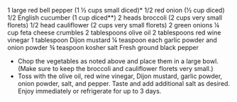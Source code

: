 1 large red bell pepper (1 ½ cups small diced)*
1/2 red onion (½ cup diced)
1/2 English cucumber (1 cup diced**)
2 heads broccoli (2 cups very small florets)
1/2 head cauliflower (2 cups very small florets)
2 green onions
¼ cup feta cheese crumbles
2 tablespoons olive oil
2 tablespoons red wine vinegar
1 tablespoon Dijon mustard
¼ teaspoon each garlic powder and onion powder
¾ teaspoon kosher salt
Fresh ground black pepper

- Chop the vegetables as noted above and place them in a large bowl. (Make sure to keep the broccoli and cauliflower florets very small.)
- Toss with the olive oil, red wine vinegar, Dijon mustard, garlic powder, onion powder, salt, and pepper. Taste and add additional salt as desired. Enjoy immediately or refrigerate for up to 3 days.

